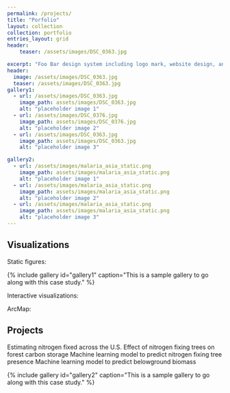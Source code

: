 ```yaml
---
permalink: /projects/
title: "Porfolio"
layout: collection
collection: portfolio
entries_layout: grid
header:
    teaser: /assets/images/DSC_0363.jpg

excerpt: "Foo Bar design system including logo mark, website design, and branding applications."
header:
  image: /assets/images/DSC_0363.jpg
  teaser: /assets/images/DSC_0363.jpg
gallery1:
  - url: /assets/images/DSC_0363.jpg
    image_path: assets/images/DSC_0363.jpg
    alt: "placeholder image 1"
  - url: /assets/images/DSC_0376.jpg
    image_path: assets/images/DSC_0376.jpg
    alt: "placeholder image 2"
  - url: /assets/images/DSC_0363.jpg
    image_path: assets/images/DSC_0363.jpg
    alt: "placeholder image 3"

gallery2:
  - url: /assets/images/malaria_asia_static.png
    image_path: assets/images/malaria_asia_static.png
    alt: "placeholder image 1"
  - url: /assets/images/malaria_asia_static.png
    image_path: assets/images/malaria_asia_static.png
    alt: "placeholder image 2"
  - url: /assets/images/malaria_asia_static.png
    image_path: assets/images/malaria_asia_static.png
    alt: "placeholder image 3"
---
```




## Visualizations
Static figures:

{% include gallery id="gallery1" caption="This is a sample gallery to go along with this case study." %}

Interactive visualizations:

ArcMap:

## Projects
Estimating nitrogen fixed across the U.S.
Effect of nitrogen fixing trees on forest carbon storage
Machine learning model to predict nitrogen fixing tree presence
Machine learning model to predict belowground biomass

{% include gallery id="gallery2" caption="This is a sample gallery to go along with this case study." %}